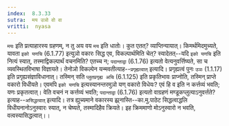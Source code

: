 ```yaml
---
index:  8.3.33
sutra:  मय उञो वो वा
vritti:  nyasa
---
```


`मयः` इति प्रत्याहारस्य ग्रहणम्, न तु अय वय `मय` इति धातोः। कुत एतत्? व्याप्तिन्यायात्। किमर्थमिदमुच्यते, यावता `इको यणचि` (6.1.77) इत्युञो वकारः सिद्ध एव, विकल्पार्थमिति चेत्? स्यादेतत्--यदि `इको यणचि` इति नित्यं स्यात्, तस्माद्विकल्पार्थं वचनमिति? एतच्च न; `पदान्ताद्वा` (6.1.76) इत्यतो वेत्यनुवर्त्तिष्यते, सा च व्यवस्थितविभाषा विज्ञायते। तेनोञो विकल्पेन यन्मवतीत्याह--`प्रगृह्यत्वात्` इत्यादि। प्रगृह्यत्वं पुनः `उञः` (1.1.17) इति प्रगृह्यसंज्ञाविधानात्। तस्मिन् सति `प्लुतप्रगृह्य अचि` (6.1.125) इति प्रकृतिभावः प्राप्नोति, तस्मिन् प्राप्ते वकारो विधीयते। एवमपि `इको यणचि` इत्यस्यानन्तरमुञो यण् वकारो विधेयः? एवं हि व इति न कर्त्तव्यं भवति; यणः प्रकृतत्वात्। वेति वचनं न कर्त्तव्यं भवति; `पदान्ताद्वा` (6.1.76) इत्यतो वाग्रहणं मण्डूकप्लुत्याऽनुवर्त्तते? इत्याह--`असिद्धत्वात्` इत्यादि। तत्र ह्युच्यमाने वकारस्य झ्र्नास्ति--का.मु.पाठेट सिद्धत्वाद्धलि विधीयनानोऽनुस्वारः स्यात्, न चेष्यते, तस्मादिहैव क्रियते। इह क्रिममाणो मोऽनुस्वारो न भवति, वत्वस्यासिद्धत्वात्।।

